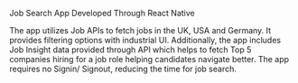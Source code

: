 Job Search App Developed Through React Native

The app utilizes Job APIs to fetch jobs in the UK, USA and Germany.
It provides filtering options with industrial UI. Additionally, the app includes Job Insight data provided through API which helps to fetch Top 5 companies hiring for a job role helping candidates navigate better. The app requires no Signin/ Signout, reducing the time for job search.
